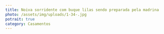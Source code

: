 ```yaml
---
title: Noiva sorridente com buque lilas sendo preparada pela madrina
photo: /assets/img/uploads/1-34-.jpg
potrait: true
category: Casamentos
---
```

